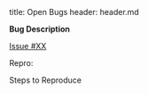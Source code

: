 <frontmatter>
title: Open Bugs
header: header.md
</frontmatter>

<div class="website-content">

**Bug Description**

<a href=LINK_TO_MARKBIND_ISSUE>Issue #XX</a>

Repro:

Steps to Reproduce

</div>
